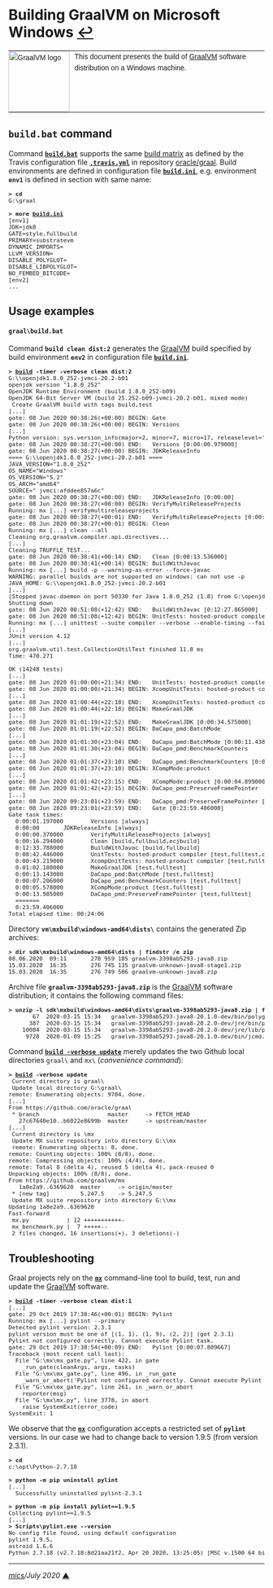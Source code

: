 # <span id="top">Building GraalVM on Microsoft Windows</span> <span style="size:30%;"><a href="README.md">↩</a></span>

<table style="font-family:Helvetica,Arial;font-size:14px;line-height:1.6;">
  <tr>
  <td style="border:0;padding:0 10px 0 0;min-width:120px;"><a href="https://www.graalvm.org/"><img src="https://www.graalvm.org/resources/img/graalvm.png" width="120" alt="GraalVM logo"/></a></td>
  <td style="border:0;padding:0;vertical-align:text-top;">This document presents the build of <a href="https://www.graalvm.org/" rel="external">GraalVM</a> software distribution on a Windows machine.
  </td>
  </tr>
</table>

## `build.bat` command

Command [**`build.bat`**](bin/graal/build.bat) supports the same [build matrix][build_matrix] as defined by the Travis configuration file [**`.travis.yml`**][travis_yml] in repository [oracle/graal][oracle_graal].
Build environments are defined in configuration file [**`build.ini`**](bin/graal/build.ini), e.g. environment **`env1`** is defined in section with same name: 

<pre style="font-size:80%;">
<b>&gt; cd</b>
G:\graal
&nbsp;
<b>&gt; more <a href="bin/graal/build.ini">build.ini</a></b>
[env1]
JDK=jdk8
GATE=style,fullbuild
PRIMARY=substratevm
DYNAMIC_IMPORTS=
LLVM_VERSION=
DISABLE_POLYGLOT=
DISABLE_LIBPOLYGLOT=
NO_FEMBED_BITCODE=
[env2]
...
</pre>

## <span id="usage_examples">Usage examples</span>

#### `graal\build.bat`

Command **`build clean dist:2`** generates the [GraalVM] build specified by build environment **`env2`** in configuration file [**`build.ini`**](bin/graal/build.ini).

<pre style="font-size:80%;">
<b>&gt; <a href="bin/graal/build.bat">build</a> -timer -verbose clean dist:2</b>
G:\\openjdk1.8.0_252-jvmci-20.2-b01
openjdk version "1.8.0_252"
OpenJDK Runtime Environment (build 1.8.0_252-b09)
OpenJDK 64-Bit Server VM (build 25.252-b09-jvmci-20.2-b01, mixed mode)
 Create GraalVM build with tags build,test
[...]
gate: 08 Jun 2020 00:38:26(+00:00) BEGIN: Gate
gate: 08 Jun 2020 00:38:26(+00:00) BEGIN: Versions
[...]
Python version: sys.version_info(major=2, minor=7, micro=17, releaselevel='final', serial=0)
gate: 08 Jun 2020 00:38:27(+00:00) END:   Versions [0:00:00.979000]
gate: 08 Jun 2020 00:38:27(+00:00) BEGIN: JDKReleaseInfo
==== G:\\openjdk1.8.0_252-jvmci-20.2-b01 ====
JAVA_VERSION="1.8.0_252"
OS_NAME="Windows"
OS_VERSION="5.2"
OS_ARCH="amd64"
SOURCE=" jvmci:afddee857a6c"
gate: 08 Jun 2020 00:38:27(+00:00) END:   JDKReleaseInfo [0:00:00]
gate: 08 Jun 2020 00:38:27(+00:00) BEGIN: VerifyMultiReleaseProjects
Running: mx [...] verifymultireleaseprojects
gate: 08 Jun 2020 00:38:27(+00:01) END:   VerifyMultiReleaseProjects [0:00:00.216000]
gate: 08 Jun 2020 00:38:27(+00:01) BEGIN: Clean
Running: mx [...] clean --all
Cleaning org.graalvm.compiler.api.directives...
[...]
Cleaning TRUFFLE_TEST...
gate: 08 Jun 2020 00:38:41(+00:14) END:   Clean [0:00:13.536000]
gate: 08 Jun 2020 00:38:41(+00:14) BEGIN: BuildWithJavac
Running: mx [...] build -p --warning-as-error --force-javac
WARNING: parallel builds are not supported on windows: can not use -p
JAVA_HOME: G:\\openjdk1.8.0_252-jvmci-20.2-b01
[...]
[Stopped javac-daemon on port 50330 for Java 1.8.0_252 (1.8) from G:\openjdk1.8.0_252-jvmci-20.2-b01]
Shutting down
gate: 08 Jun 2020 00:51:08(+12:42) END:   BuildWithJavac [0:12:27.865000]
gate: 08 Jun 2020 00:51:08(+12:42) BEGIN: UnitTests: hosted-product compiler
Running: mx [...] unittest --suite compiler --verbose --enable-timing --fail-fast -XX:-UseJVMCICompiler
[...]
JUnit version 4.12
[...]
org.graalvm.util.test.CollectionUtilTest finished 11.8 ms
Time: 470.271

OK (14248 tests)
[...]
gate: 08 Jun 2020 01:00:00(+21:34) END:   UnitTests: hosted-product compiler [0:08:51.916000]
gate: 08 Jun 2020 01:00:00(+21:34) BEGIN: XcompUnitTests: hosted-product compiler
[...]
gate: 08 Jun 2020 01:00:44(+22:18) END:   XcompUnitTests: hosted-product compiler [0:00:43.763000]
gate: 08 Jun 2020 01:00:44(+22:18) BEGIN: MakeGraalJDK
[...]
gate: 08 Jun 2020 01:01:19(+22:52) END:   MakeGraalJDK [0:00:34.575000]
gate: 08 Jun 2020 01:01:19(+22:52) BEGIN: DaCapo_pmd:BatchMode
[...]
gate: 08 Jun 2020 01:01:30(+23:04) END:   DaCapo_pmd:BatchMode [0:00:11.438000]
gate: 08 Jun 2020 01:01:30(+23:04) BEGIN: DaCapo_pmd:BenchmarkCounters
[...]
gate: 08 Jun 2020 01:01:37(+23:10) END:   DaCapo_pmd:BenchmarkCounters [0:00:06.563000]
gate: 08 Jun 2020 01:01:37(+23:10) BEGIN: XCompMode:product
[...]
gate: 08 Jun 2020 01:01:42(+23:15) END:   XCompMode:product [0:00:04.899000]
gate: 08 Jun 2020 01:01:42(+23:15) BEGIN: DaCapo_pmd:PreserveFramePointer
[...]
gate: 08 Jun 2020 09:23:01(+23:59) END:   DaCapo_pmd:PreserveFramePointer [0:00:13.985000]
gate: 08 Jun 2020 09:23:01(+23:59) END:   Gate [0:23:59.406000]
Gate task times:
  0:00:01.197000        Versions [always]
  0:00:00       JDKReleaseInfo [always]
  0:00:00.370000        VerifyMultiReleaseProjects [always]
  0:00:16.294000        Clean [build,fullbuild,ecjbuild]
  0:12:33.788000        BuildWithJavac [build,fullbuild]
  0:08:42.446000        UnitTests: hosted-product compiler [test,fulltest,coverage]
  0:00:43.219000        XcompUnitTests: hosted-product compiler [test,fulltest]
  0:01:02.180000        MakeGraalJDK [test,fulltest]
  0:00:13.143000        DaCapo_pmd:BatchMode [test,fulltest]
  0:00:07.206000        DaCapo_pmd:BenchmarkCounters [test,fulltest]
  0:00:05.578000        XCompMode:product [test,fulltest]
  0:00:13.985000        DaCapo_pmd:PreserveFramePointer [test,fulltest]
  =======
  0:23:59.406000
Total elapsed time: 00:24:06
</pre>

Directory **`vm\mxbuild\windows-amd64\dists\`** contains the generated Zip archives:

<pre style="font-size:80%;">
<b>&gt; dir sdk\mxbuild\windows-amd64\dists | findstr /e zip</b>
08.06.2020  09:11       278 959 185 graalvm-3398ab5293-java8.zip
15.03.2020  16:35       276 745 135 graalvm-unknown-java8-stage1.zip
15.03.2020  16:35       276 749 506 graalvm-unknown-java8.zip
</pre>

Archive file **`graalvm-3398ab5293-java8.zip`** is the [GraalVM] software distribution; it contains the following command files:

<pre style="font-size:80%;">
<b>&gt; unzip -l sdk\mxbuild\windows-amd64\dists\graalvm-3398ab5293-java8.zip | findstr cmd</b>
       67  2020-03-15 15:34   graalvm-3398ab5293-java8-20.1.0-dev/bin/polyglot.cmd
      387  2020-03-15 15:34   graalvm-3398ab5293-java8-20.2.0-dev/jre/bin/polyglot.cmd
    10084  2020-03-15 15:34   graalvm-3398ab5293-java8-20.2.0-dev/jre/lib/polyglot/bin/polyglot.cmd
     9728  2020-01-09 15:25   graalvm-3398ab5293-java8-20.1.0-dev/bin/jcmd.exe
</pre>

Command [**`build -verbose update`**](bin/graal/build.bat) merely updates the two Github local directories `graal\` and `mx\` (*convenience command*):

<pre style="font-size:80%;">
<b>&gt; <a href="bin/graal/build.bat">build</a> -verbose update</b>
 Current directory is graal\
 Update local directory G:\graal\
remote: Enumerating objects: 9784, done.
[...]
From https://github.com/oracle/graal
 * branch                    master     -> FETCH_HEAD
   27c67640e10..b6022e8699b  master     -> upstream/master
[...]
 Current directory is \mx
 Update MX suite repository into directory G:\\mx
 remote: Enumerating objects: 8, done.
remote: Counting objects: 100% (8/8), done.
remote: Compressing objects: 100% (4/4), done.
remote: Total 8 (delta 4), reused 5 (delta 4), pack-reused 0
Unpacking objects: 100% (8/8), done.
From https://github.com/graalvm/mx
   1a8e2a9..6369620  master     -> origin/master
 * [new tag]         5.247.5    -> 5.247.5
 Update MX suite repository into directory G:\\mx
Updating 1a8e2a9..6369620
Fast-forward
 mx.py           | 12 +++++++++++-
 mx_benchmark.py |  7 +++++--
 2 files changed, 16 insertions(+), 3 deletions(-)
</pre>

## Troubleshooting

Graal projects rely on the [**`mx`**][mx_cli] command-line tool to build, test, run and update the [GraalVM] software.

<pre style="font-size:80%;">
<b>&gt; <a href="bin/graal/build.bat">build</a> -timer -verbose clean dist:1</b>
[...]
gate: 29 Oct 2019 17:38:46(+00:01) BEGIN: Pylint
Running: mx [...] pylint --primary
Detected pylint version: 2.3.1
pylint version must be one of [(1, 1), (1, 9), (2, 2)] (got 2.3.1)
Pylint not configured correctly. Cannot execute Pylint task.
gate: 29 Oct 2019 17:38:54(+00:09) END:   Pylint [0:00:07.809667]
Traceback (most recent call last):
  File "G:\mx\mx_gate.py", line 422, in gate
    _run_gate(cleanArgs, args, tasks)
  File "G:\mx\mx_gate.py", line 496, in _run_gate
    _warn_or_abort('Pylint not configured correctly. Cannot execute Pylint task.', args.strict_mode)
  File "G:\mx\mx_gate.py", line 261, in _warn_or_abort
    reporter(msg)
  File "G:\mx\mx.py", line 3778, in abort
    raise SystemExit(error_code)
SystemExit: 1
</pre>

We observe that the [**`mx`**][mx_cli] configuration accepts a restricted set of **`pylint`** versions. In our case we had to change back to version 1.9.5 (from version 2.3.1).

<pre style="font-size:80%;">
<b>&gt; cd</b>
c:\opt\Python-2.7.18
&nbsp;
<b>&gt; python -m pip uninstall pylint</b>
[...]
  Successfully uninstalled pylint-2.3.1
&nbsp;
<b>&gt; python -m pip install pylint==1.9.5</b>
Collecting pylint==1.9.5
[...]
<b>&gt; Scripts\pylint.exe --version</b>
No config file found, using default configuration
pylint 1.9.5,
astroid 1.6.6
Python 2.7.18 (v2.7.18:8d21aa21f2, Apr 20 2020, 13:25:05) [MSC v.1500 64 bit (AMD64)]
</pre>

<!--
## Footnotes

<a name="footnote_01">[1]</a> ***2 GraalVM editions*** [↩](#anchor_01)

<p style="margin:0 0 1em 20px;">
</p>
-->

***

*[mics](https://lampwww.epfl.ch/~michelou/)/July 2020* [**&#9650;**](#top)
<span id="bottom">&nbsp;</span>

<!-- link refs -->

[build_matrix]: https://docs.travis-ci.com/user/build-matrix/
[graalvm]: https://www.graalvm.org/
[mx_cli]: https://github.com/graalvm/mx
[oracle_graal]: https://github.com/oracle/graal
[travis_yml]: https://github.com/oracle/graal/blob/master/.travis.yml
